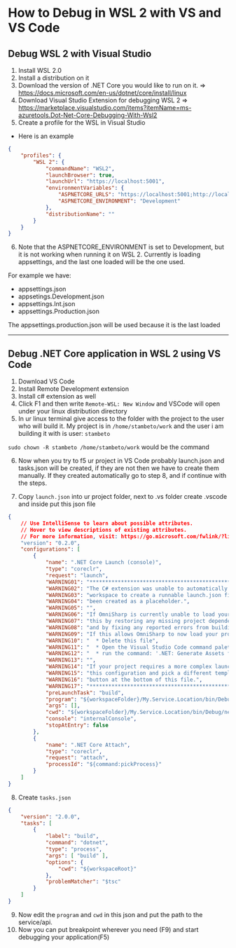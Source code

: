 # How to Debug in WSL 2 with VS and VS Code

## Debug WSL 2 with Visual Studio
1. Install WSL 2.0 
2. Install a distribution on it
3. Download the version of .NET Core you would like to run on it. => https://docs.microsoft.com/en-us/dotnet/core/install/linux
4. Download Visual Studio Extension for debugging WSL 2 => https://marketplace.visualstudio.com/items?itemName=ms-azuretools.Dot-Net-Core-Debugging-With-Wsl2
5. Create a profile for the WSL in Visual Studio

- Here is an example

```json
{
    "profiles": {
        "WSL 2": {
            "commandName": "WSL2",
            "launchBrowser": true,
            "launchUrl": "https://localhost:5001",
            "environmentVariables": {
                "ASPNETCORE_URLS": "https://localhost:5001;http://localhost:5000",
                "ASPNETCORE_ENVIRONMENT": "Development"
            },
            "distributionName": ""
        }
    }
}
```
6. Note that the ASPNETCORE_ENVIRONMENT is set to Development, but it is not working when running it on WSL 2. Currently is loading appsettings, and the last one loaded will be the one used.

For example we have:
- appsettings.json
- appsetings.Development.json
- appsettings.Int.json
- appsettings.Production.json

The appsettings.production.json will be used because it is the last loaded

---

## Debug .NET Core application in WSL 2 using VS Code
1. Download VS Code
2. Install Remote Development extension 
3. Install c# extension as well
4. Click F1 and then write `Remote-WSL: New Window` and VSCode will open under your linux distribution directory
5. In ur linux terminal give access to the folder with the project to the user who will build it. My project is in `/home/stambeto/work` and the user i am building it with is user: `stambeto`

`sudo chown -R stambeto /home/stambeto/work` would be the command

6. Now when you try to f5 ur project in VS Code probably launch.json and tasks.json will be created, if they are not then we have to create them manually. If they created automatically go to step 8, and if continue with the steps.

7. Copy `launch.json` into ur project folder, next to .vs folder create .vscode and inside put this json file

```json
{
    // Use IntelliSense to learn about possible attributes.
    // Hover to view descriptions of existing attributes.
    // For more information, visit: https://go.microsoft.com/fwlink/?linkid=830387
    "version": "0.2.0",
    "configurations": [
        {
            "name": ".NET Core Launch (console)",
            "type": "coreclr",
            "request": "launch",
            "WARNING01": "*********************************************************************************",
            "WARNING02": "The C# extension was unable to automatically decode projects in the current",
            "WARNING03": "workspace to create a runnable launch.json file. A template launch.json file has",
            "WARNING04": "been created as a placeholder.",
            "WARNING05": "",
            "WARNING06": "If OmniSharp is currently unable to load your project, you can attempt to resolve",
            "WARNING07": "this by restoring any missing project dependencies (example: run 'dotnet restore')",
            "WARNING08": "and by fixing any reported errors from building the projects in your workspace.",
            "WARNING09": "If this allows OmniSharp to now load your project then --",
            "WARNING10": "  * Delete this file",
            "WARNING11": "  * Open the Visual Studio Code command palette (View->Command Palette)",
            "WARNING12": "  * run the command: '.NET: Generate Assets for Build and Debug'.",
            "WARNING13": "",
            "WARNING14": "If your project requires a more complex launch configuration, you may wish to delete",
            "WARNING15": "this configuration and pick a different template using the 'Add Configuration...'",
            "WARNING16": "button at the bottom of this file.",
            "WARNING17": "*********************************************************************************",
            "preLaunchTask": "build",
            "program": "${workspaceFolder}/My.Service.Location/bin/Debug/netcoreapp3.1/UniCom.Dmo.Service.dll",
            "args": [],
            "cwd": "${workspaceFolder}/My.Service.Location/bin/Debug/netcoreapp3.1",
            "console": "internalConsole",
            "stopAtEntry": false
        },
        {
            "name": ".NET Core Attach",
            "type": "coreclr",
            "request": "attach",
            "processId": "${command:pickProcess}"
        }
    ]
}
```

8. Create `tasks.json`

```json
{
    "version": "2.0.0",
    "tasks": [
        {
            "label": "build",
            "command": "dotnet",
            "type": "process",
            "args": [ "build" ],
            "options": {
                "cwd": "${workspaceRoot}"
            },
            "problemMatcher": "$tsc"
        }
    ]
}
```

9. Now edit the `program` and `cwd` in this json and put the path to the service/api.
10. Now you can put breakpoint wherever you need (F9) and start debugging your application(F5)

